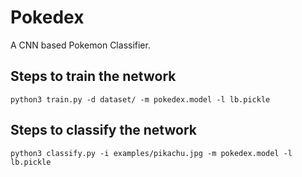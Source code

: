 # Pokedex
A CNN based Pokemon Classifier.

## Steps to train the network
`python3 train.py -d dataset/ -m pokedex.model -l lb.pickle`

## Steps to classify the network
`python3 classify.py -i examples/pikachu.jpg -m pokedex.model -l lb.pickle`
